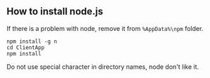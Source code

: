 ## How to install node.js

If there is a problem with node, remove it from `%AppData%\npm` folder.
```
npm install -g n
cd ClientApp
npm install
```
Do not use special character in directory names, node don't like it.